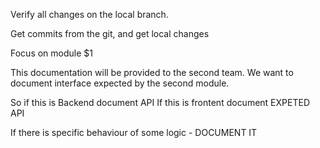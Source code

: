 Verify all changes on the local branch.

Get commits from the git, and get local changes

Focus on module $1

This documentation will be provided to the second team.
We want to document interface expected by the second module.

So if this is Backend document API
If this is frontent document EXPETED API

If there is specific behaviour of some logic - DOCUMENT IT